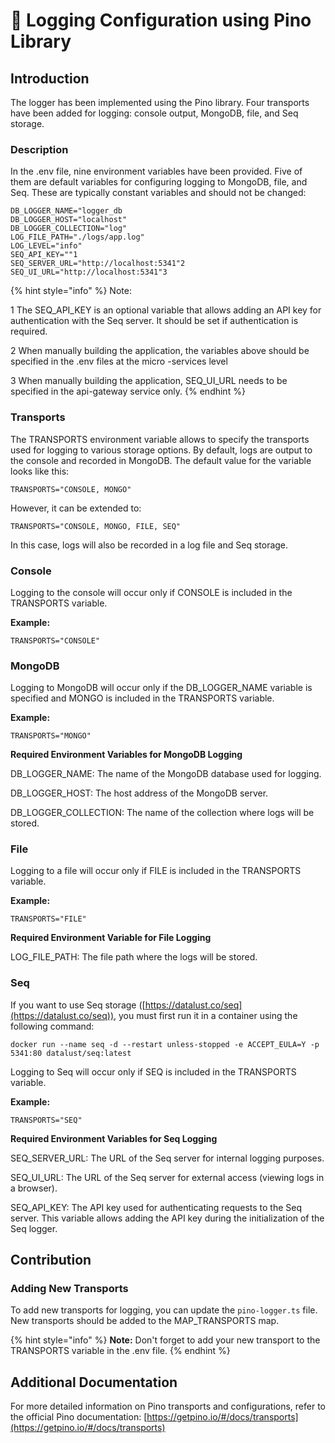 # 📕 Logging Configuration using Pino Library

## Introduction

The logger has been implemented using the Pino library. Four transports have been added for logging: console output, MongoDB, file, and Seq storage.

### Description

In the .env file, nine environment variables have been provided. Five of them are default variables for configuring logging to MongoDB, file, and Seq. These are typically constant variables and should not be changed:

```
DB_LOGGER_NAME="logger_db
DB_LOGGER_HOST="localhost"
DB_LOGGER_COLLECTION="log"
LOG_FILE_PATH="./logs/app.log"
LOG_LEVEL="info"
SEQ_API_KEY=""1
SEQ_SERVER_URL="http://localhost:5341"2
SEQ_UI_URL="http://localhost:5341"3
```

{% hint style="info" %}
Note:

1 The SEQ\_API\_KEY is an optional variable that allows adding an API key for authentication with the Seq server. It should be set if authentication is required.

2 When manually building the application, the variables above should be specified in the .env files at the micro -services level

3 When manually building the application, SEQ\_UI\_URL needs to be specified in the api-gateway service only.
{% endhint %}

### Transports

The TRANSPORTS environment variable allows to specify the transports used for logging to various storage options. By default, logs are output to the console and recorded in MongoDB. The default value for the variable looks like this:

```
TRANSPORTS="CONSOLE, MONGO"
```

However, it can be extended to:

```
TRANSPORTS="CONSOLE, MONGO, FILE, SEQ"
```

In this case, logs will also be recorded in a log file and Seq storage.

### Console

Logging to the console will occur only if CONSOLE is included in the TRANSPORTS variable.&#x20;

**Example:**

```
TRANSPORTS="CONSOLE"
```

### MongoDB

Logging to MongoDB will occur only if the DB\_LOGGER\_NAME variable is specified and MONGO is included in the TRANSPORTS variable.&#x20;

**Example:**

```
TRANSPORTS="MONGO"
```

**Required Environment Variables for MongoDB Logging**

DB\_LOGGER\_NAME: The name of the MongoDB database used for logging.

DB\_LOGGER\_HOST: The host address of the MongoDB server.

DB\_LOGGER\_COLLECTION: The name of the collection where logs will be stored.

### File

Logging to a file will occur only if FILE is included in the TRANSPORTS variable.&#x20;

**Example:**

```
TRANSPORTS="FILE"
```

**Required Environment Variable for File Logging**

LOG\_FILE\_PATH: The file path where the logs will be stored.

### Seq

If you want to use Seq storage ([https://datalust.co/seq](https://datalust.co/seq)), you must first run it in a container using the following command:

```
docker run --name seq -d --restart unless-stopped -e ACCEPT_EULA=Y -p 5341:80 datalust/seq:latest
```

Logging to Seq will occur only if SEQ is included in the TRANSPORTS variable.&#x20;

**Example:**

```
TRANSPORTS="SEQ"
```

**Required Environment Variables for Seq Logging**

SEQ\_SERVER\_URL: The URL of the Seq server for internal logging purposes.

SEQ\_UI\_URL: The URL of the Seq server for external access (viewing logs in a browser).

SEQ\_API\_KEY: The API key used for authenticating requests to the Seq server. This variable allows adding the API key during the initialization of the Seq logger.

## Contribution

### Adding New Transports

To add new transports for logging, you can update the `pino-logger.ts` file. New transports should be added to the MAP\_TRANSPORTS map.

{% hint style="info" %}
**Note:** Don't forget to add your new transport to the TRANSPORTS variable in the .env file.
{% endhint %}

## Additional Documentation

For more detailed information on Pino transports and configurations, refer to the official Pino documentation: [https://getpino.io/#/docs/transports](https://getpino.io/#/docs/transports)
